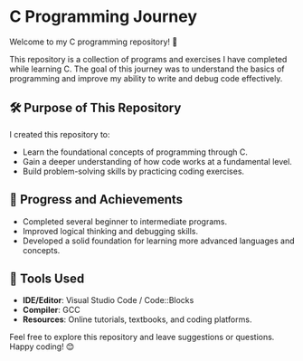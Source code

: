 # C Programming Journey

Welcome to my C programming repository! 🌟

This repository is a collection of programs and exercises I have completed while learning C. The goal of this journey was to understand the basics of programming and improve my ability to write and debug code effectively.

## 🛠️ Purpose of This Repository

I created this repository to:
- Learn the foundational concepts of programming through C.
- Gain a deeper understanding of how code works at a fundamental level.
- Build problem-solving skills by practicing coding exercises.

## 🚀 Progress and Achievements

- Completed several beginner to intermediate programs.
- Improved logical thinking and debugging skills.
- Developed a solid foundation for learning more advanced languages and concepts.

## 🔧 Tools Used

- **IDE/Editor**: Visual Studio Code / Code::Blocks
- **Compiler**: GCC
- **Resources**: Online tutorials, textbooks, and coding platforms.

Feel free to explore this repository and leave suggestions or questions. Happy coding! 😊
